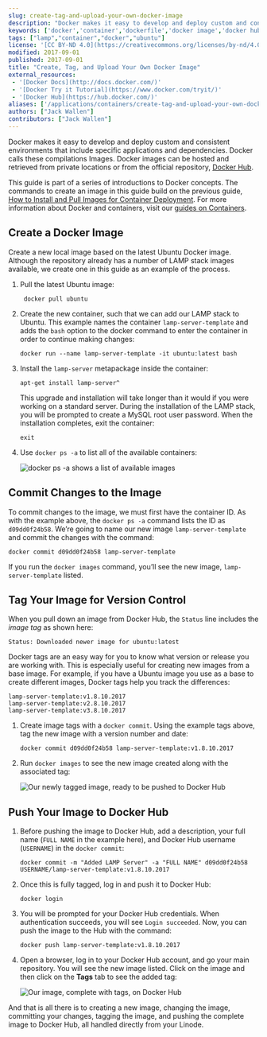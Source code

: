 ```yaml
---
slug: create-tag-and-upload-your-own-docker-image
description: "Docker makes it easy to develop and deploy custom and consistent environments, called images. Here's how to create your own."
keywords: ['docker','container','dockerfile','docker image','docker hub']
tags: ["lamp","container","docker","ubuntu"]
license: '[CC BY-ND 4.0](https://creativecommons.org/licenses/by-nd/4.0)'
modified: 2017-09-01
published: 2017-09-01
title: "Create, Tag, and Upload Your Own Docker Image"
external_resources:
 - '[Docker Docs](http://docs.docker.com/)'
 - '[Docker Try it Tutorial](https://www.docker.com/tryit/)'
 - '[Docker Hub](https://hub.docker.com/)'
aliases: ['/applications/containers/create-tag-and-upload-your-own-docker-image/']
authors: ["Jack Wallen"]
contributors: ["Jack Wallen"]
---
```


Docker makes it easy to develop and deploy custom and consistent environments that include specific applications and dependencies. Docker calls these compilations Images. Docker images can be hosted and retrieved from private locations or from the official repository, [Docker Hub](https://hub.docker.com/).

This guide is part of a series of introductions to Docker concepts. The commands to create an image in this guide build on the previous guide, [How to Install and Pull Images for Container Deployment](/docs/guides/installing-and-using-docker-on-ubuntu-and-debian/). For more information about Docker and containers, visit our [guides on Containers](/docs/applications/containers/).

## Create a Docker Image

Create a new local image based on the latest Ubuntu Docker image. Although the repository already has a number of LAMP stack images available, we create one in this guide as an example of the process.

1. Pull the latest Ubuntu image:

        docker pull ubuntu

2.  Create the new container, such that we can add our LAMP stack to Ubuntu. This example names the container `lamp-server-template` and adds the `bash` option to the docker command to enter the container in order to continue making changes:

        docker run --name lamp-server-template -it ubuntu:latest bash

3.  Install the `lamp-server` metapackage inside the container:

        apt-get install lamp-server^

    This upgrade and installation will take longer than it would if you were working on a standard server. During the installation of the LAMP stack, you will be prompted to create a MySQL root user password. When the installation completes, exit the container:

        exit

4.  Use `docker ps -a` to list all of the available containers:

    ![docker ps -a shows a list of available images](docker-image-list-available.png "docker ps -a shows a list of available images")

## Commit Changes to the Image

To commit changes to the image, we must first have the container ID. As with the example above, the `docker ps -a` command lists the ID as `d09dd0f24b58`. We’re going to name our new image `lamp-server-template` and commit the changes with the command:

    docker commit d09dd0f24b58 lamp-server-template

If you run the `docker images` command, you’ll see the new image, `lamp-server-template` listed.

## Tag Your Image for Version Control

When you pull down an image from Docker Hub, the `Status` line includes the *image tag* as shown here:

    Status: Downloaded newer image for ubuntu:latest

Docker tags are an easy way for you to know what version or release you are working with. This is especially useful for creating new images from a base image. For example, if you have a Ubuntu image you use as a base to create different images, Docker tags help you track the differences:

    lamp-server-template:v1.8.10.2017
    lamp-server-template:v2.8.10.2017
    lamp-server-template:v3.8.10.2017

1.  Create image tags with a `docker commit`. Using the example tags above, tag the new image with a version number and date:

        docker commit d09dd0f24b58 lamp-server-template:v1.8.10.2017

2.  Run `docker images` to see the new image created along with the associated tag:

    ![Our newly tagged image, ready to be pushed to Docker Hub](docker-image-tags.png "Our newly tagged image, ready to be pushed to Docker Hub")

## Push Your Image to Docker Hub

1.  Before pushing the image to Docker Hub, add a description, your full name (`FULL NAME` in the example here), and Docker Hub username (`USERNAME`) in the `docker commit`:

        docker commit -m "Added LAMP Server" -a "FULL NAME" d09dd0f24b58 USERNAME/lamp-server-template:v1.8.10.2017

2.  Once this is fully tagged, log in and push it to Docker Hub:

        docker login

3.  You will be prompted for your Docker Hub credentials. When authentication succeeds, you will see `Login succeeded`. Now, you can push the image to the Hub with the command:

        docker push lamp-server-template:v1.8.10.2017

4.  Open a browser, log in to your Docker Hub account, and go your main repository. You will see the new image listed. Click on the image and then click on the **Tags** tab to see the added tag:

    ![Our image, complete with tags, on Docker Hub](docker-image-public-repo.png "Our image, complete with tags, on Docker Hub")

And that is all there is to creating a new image, changing the image, committing your changes, tagging the image, and pushing the complete image to Docker Hub, all handled directly from your Linode.
